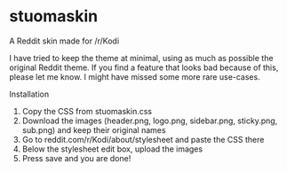 # stuomaskin
A Reddit skin made for /r/Kodi

I have tried to keep the theme at minimal, using as much as possible the original Reddit theme. If you find a feature that looks bad because of this, please let me know. I might have missed some more rare use-cases. 

Installation

1. Copy the CSS from stuomaskin.css
2. Download the images (header.png, logo.png, sidebar.png, sticky.png, sub.png) and keep their original names
3. Go to reddit.com/r/Kodi/about/stylesheet and paste the CSS there
4. Below the stylesheet edit box, upload the images
5. Press save and you are done!

